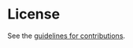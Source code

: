 # License

See the
[guidelines for contributions](https://github.com/bemasc/pseudorandom-ctls/blob/main/CONTRIBUTING.md).
